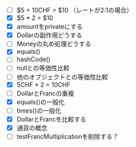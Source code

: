 - [ ] $5 + 10CHF = $10 （レートが2:1の場合）
- [x] $5 * 2 = $10
- [x] amountをprivateにする
- [x] Dollarの副作用どうする
- [ ] Moneyの丸め処理どうする
- [x] equals()
- [ ] hashCode()
- [ ] nullとの等価性比較
- [ ] 他のオブジェクトとの等価性比較
- [x] 5CHF * 2 = 10CHF
- [ ] DollarとFrancの重複
- [x] equals()の一般化
- [ ] times()の一般化
- [x] DollarとFrancを比較する
- [x] 通貨の概念
- [ ] testFrancMultiplicationを削除する？